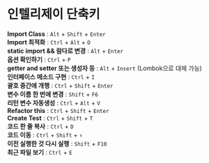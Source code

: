 # 인텔리제이 단축키

**Import Class** :  ```Alt``` + ```Shift``` + ```Enter``` <br>
**Import 최적화** : ```Ctrl``` + ```Alt``` + ```O``` <br>
**static import && 람다로 변경** : ```Alt``` + ```Enter``` <br>
**옵션 확인하기** : ```Ctrl``` + ```P``` <br>
**getter and setter 또는 생성자 등** : ```Alt``` + ```Insert``` (Lombok으로 대체 가능) <br>
**인터페이스 메소드 구현** : ```Ctrl``` + ```I``` <br>
**괄호 중간에 개행** : ```Ctrl``` + ```Shift``` + ```Enter``` <br>
**변수 이름 한 번에 변경** : ```Shift``` + ```F6``` <br>
**리턴 변수 자동생성** : ```Ctrl``` + ```Alt``` + ```V``` <br>
**Refactor this** : ```Ctrl``` + ```Shift``` + ```Enter``` <br>
**Create Test** : ```Ctrl``` + ```Shift``` + ```T``` <br>
**코드 한 줄 복사** : ```Ctrl``` + ```D``` <br>
**코드 이동** : ```Ctrl``` + ```Shift``` + ```↑``` <br>
**이전 실행한 것 다시 실행** : ```Shift``` + ```F10``` <br>
**최근 파일 보기** : ```Ctrl``` + ```E``` <br>